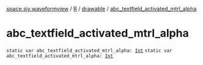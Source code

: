 [space.siy.waveformview](../../index.md) / [R](../index.md) / [drawable](index.md) / [abc_textfield_activated_mtrl_alpha](./abc_textfield_activated_mtrl_alpha.md)

# abc_textfield_activated_mtrl_alpha

`static var abc_textfield_activated_mtrl_alpha: `[`Int`](https://kotlinlang.org/api/latest/jvm/stdlib/kotlin/-int/index.html)
`static var abc_textfield_activated_mtrl_alpha: `[`Int`](https://kotlinlang.org/api/latest/jvm/stdlib/kotlin/-int/index.html)
